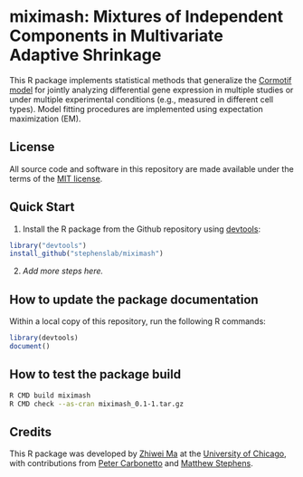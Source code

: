 # miximash: Mixtures of Independent Components in Multivariate Adaptive Shrinkage

This R package implements statistical methods that generalize the
[Cormotif model](https://doi.org/doi:10.18129/B9.bioc.Cormotif) for
jointly analyzing differential gene expression in multiple studies or
under multiple experimental conditions (e.g., measured in different
cell types). Model fitting procedures are implemented using
expectation maximization (EM).

## License

All source code and software in this repository are made available
under the terms of the
[MIT license](https://opensource.org/licenses/mit-license.html).

## Quick Start

1. Install the R package from the Github repository using 
[devtools](http://www.r-pkg.org/pkg/devtools):

```R
library("devtools")
install_github("stephenslab/miximash")
```

2. *Add more steps here.*

## How to update the package documentation

Within a local copy of this repository, run the following R commands:

```R
library(devtools)
document()
```

## How to test the package build

```bash
R CMD build miximash
R CMD check --as-cran miximash_0.1-1.tar.gz
```

## Credits

This R package was developed by
[Zhiwei Ma](https://github.com/Jackmzw)
at the [University of Chicago](https://www.uchicago.edu),
with contributions from
[Peter Carbonetto](https://pcarbo.github.io) and
[Matthew Stephens](http://stephenslab.uchicago.edu).

